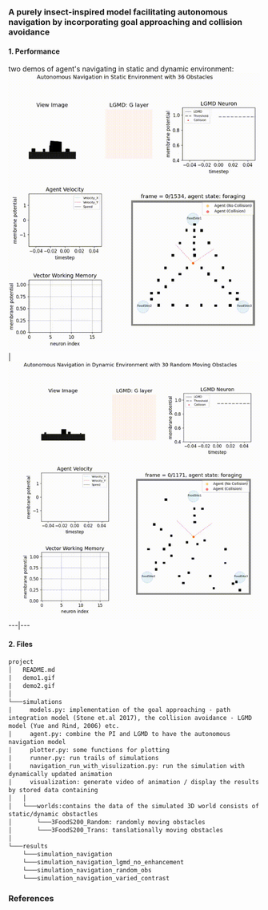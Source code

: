 ### A purely insect-inspired model facilitating autonomous navigation by incorporating __goal approaching__ and __collision avoidance__

#### 1. Performance
two demos of agent's navigating in static and dynamic environment:
![](demo1.gif) | ![](demo2.gif) 
---|---

#### 2. Files
```
project
│   README.md
|   demo1.gif
|   demo2.gif
│
└───simulations
|     models.py: implementation of the goal approaching - path integration model (Stone et.al 2017), the collision avoidance - LGMD model (Yue and Rind, 2006) etc.
|     agent.py: combine the PI and LGMD to have the autonomous navigation model
|     plotter.py: some functions for plotting
|     runner.py: run trails of simulations
|     navigation_run_with_visulization.py: run the simulation with dynamically updated animation
|     visualization: generate video of animation / display the results by stored data containing 
│   │
│   └───worlds:contains the data of the simulated 3D world consists of static/dynamic obstactles
│       └───3FoodS200_Random: randomly moving obstacles
│       └───3FoodS200_Trans: tanslationally moving obstacles
│   
└───results
    └───simulation_navigation
    └───simulation_navigation_lgmd_no_enhancement
    └───simulation_navigation_random_obs
    └───simulation_navigation_varied_contrast
```

### References


